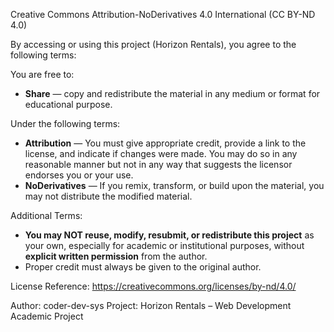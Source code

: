 Creative Commons Attribution-NoDerivatives 4.0 International (CC BY-ND 4.0)

By accessing or using this project (Horizon Rentals), you agree to the following terms:

You are free to:
- **Share** — copy and redistribute the material in any medium or format for educational purpose.

Under the following terms:
- **Attribution** — You must give appropriate credit, provide a link to the license, and indicate if changes were made. You may do so in any reasonable manner but not in any way that suggests the licensor endorses you or your use.
- **NoDerivatives** — If you remix, transform, or build upon the material, you may not distribute the modified material.

Additional Terms:
- **You may NOT reuse, modify, resubmit, or redistribute this project** as your own, especially for academic or institutional purposes, without **explicit written permission** from the author.
- Proper credit must always be given to the original author.

License Reference:
https://creativecommons.org/licenses/by-nd/4.0/

Author: coder-dev-sys
Project: Horizon Rentals – Web Development Academic Project
